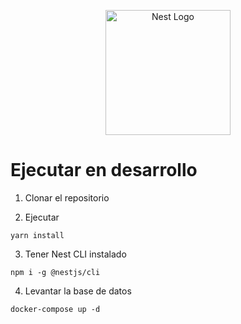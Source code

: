 <p align="center">
  <a href="http://nestjs.com/" target="blank"><img src="https://nestjs.com/img/logo-small.svg" width="200" alt="Nest Logo" /></a>
</p>

# Ejecutar en desarrollo

1. Clonar el repositorio

2. Ejecutar

```
yarn install

```
3. Tener Nest CLI instalado
```
npm i -g @nestjs/cli
```

4. Levantar la base de datos

```
docker-compose up -d
